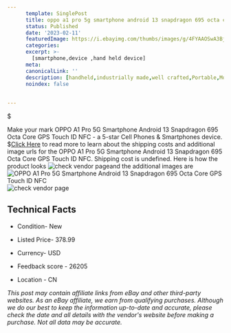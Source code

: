 ```yaml
---
      template: SinglePost
      title: oppo a1 pro 5g smartphone android 13 snapdragon 695 octa core gps touch id nfc
      status: Published
      date: '2023-02-11'
      featuredImage: https://i.ebayimg.com/thumbs/images/g/4FYAAOSwA3Bjftkz/s-l225.jpg
      categories: 
      excerpt: >-
        [smartphone,device ,hand held device]
      meta:
      canonicalLink: ''
      description: [handheld,industrially made,well crafted,Portable,Mobile,Compact,Convenient,Lightweight,Maneuverable,Man-portable,Miniature,Carriable,Hand-held,Light,Holdable,Transportable,Mobile device,Pocket-sized,On-the-go,Wireless,Cordless,Compact size,Convenient size, smartphone,device ,hand held device]
      noindex: false
      
        
---
```

$

Make your mark OPPO A1 Pro 5G Smartphone Android 13 Snapdragon 695 Octa Core GPS Touch ID NFC - a 5-star Cell Phones & Smartphones device.
$[Click Here](https://www.ebay.com/itm/175502609752?hash=item28dcc54d58%3Ag%3A4FYAAOSwA3Bjftkz&mkevt=1&mkcid=1&mkrid=711-53200-19255-0&campid=%253CePNCampaignId%253E&customid=%253CreferenceId%253E&toolid=10049) to read more to learn about the shipping costs and additional image urls for the OPPO A1 Pro 5G Smartphone Android 13 Snapdragon 695 Octa Core GPS Touch ID NFC. Shipping cost is undefined. Here is how the product looks ![check vendor page](https://i.ebayimg.com/thumbs/images/g/4FYAAOSwA3Bjftkz/s-l225.jpg)and the additional images are![OPPO A1 Pro 5G Smartphone Android 13 Snapdragon 695 Octa Core GPS Touch ID NFC](https://i.ebayimg.com/images/g/4FYAAOSwA3Bjftkz/s-l960.jpg)![check vendor page](https://origin-galleryplus.ebayimg.com/ws/web/175502609752_2_0_1/225x225.jpg,https://origin-galleryplus.ebayimg.com/ws/web/175502609752_3_0_1/225x225.jpg,https://origin-galleryplus.ebayimg.com/ws/web/175502609752_4_0_1/225x225.jpg,https://origin-galleryplus.ebayimg.com/ws/web/175502609752_5_0_1/225x225.jpg)



 ## Technical Facts 



     
      

 - Condition- New 


      

 - Listed Price- 378.99 


      

 - Currency- USD 


      

 - Feedback score - 26205 


      

 - Location - CN 


      
      

 *_This post may contain affiliate links from eBay and other third-party websites. As an eBay affiliate, we earn from qualifying purchases. Although we do our best to keep the information up-to-date and accurate, please check the date and all details with the vendor's website before making a purchase. Not all data may be accurate._*






